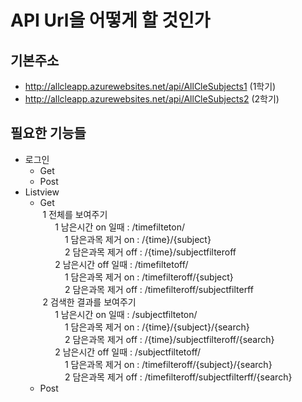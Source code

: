 # API Url을 어떻게 할 것인가 

## 기본주소
- http://allcleapp.azurewebsites.net/api/AllCleSubjects1 (1학기)  <br>
- http://allcleapp.azurewebsites.net/api/AllCleSubjects2 (2학기)  <br>
## 필요한 기능들
- 로그인
  * Get
  * Post
- Listview
  * Get</br>
 &nbsp;1  전체를 보여주기</br>
 &nbsp;&nbsp;&nbsp;&nbsp;&nbsp; 1 남은시간 on 일때 :  /timefilteton/</br>
 &nbsp;&nbsp;&nbsp;&nbsp;&nbsp;&nbsp;&nbsp;&nbsp;&nbsp; 1 담은과목 제거 on : /{time}/{subject}</br>
 &nbsp;&nbsp;&nbsp;&nbsp;&nbsp;&nbsp;&nbsp;&nbsp;&nbsp; 2 담은과목 제거 off : /{time}/subjectfilteroff</br>
 &nbsp;&nbsp;&nbsp;&nbsp;&nbsp; 2 남은시간 off 일때 :  /timefiltetoff/</br>
 &nbsp;&nbsp;&nbsp;&nbsp;&nbsp;&nbsp;&nbsp;&nbsp;&nbsp; 1 담은과목 제거 on : /timefilteroff/{subject}</br>
 &nbsp;&nbsp;&nbsp;&nbsp;&nbsp;&nbsp;&nbsp;&nbsp;&nbsp; 2 담은과목 제거 off : /timefilteroff/subjectfilterff</br>
 &nbsp;2  검색한 결과를 보여주기</br>
 &nbsp;&nbsp;&nbsp;&nbsp;&nbsp; 1 남은시간 on 일때 :  /subjectfilteton/</br>
 &nbsp;&nbsp;&nbsp;&nbsp;&nbsp;&nbsp;&nbsp;&nbsp;&nbsp; 1 담은과목 제거 on : /{time}/{subject}/{search}</br>
 &nbsp;&nbsp;&nbsp;&nbsp;&nbsp;&nbsp;&nbsp;&nbsp;&nbsp; 2 담은과목 제거 off : /{time}/subjectfilteroff/{search}</br>
 &nbsp;&nbsp;&nbsp;&nbsp;&nbsp; 2 남은시간 off 일때 :  /subjectfiltetoff/</br>
 &nbsp;&nbsp;&nbsp;&nbsp;&nbsp;&nbsp;&nbsp;&nbsp;&nbsp; 1 담은과목 제거 on : /timefilteroff/{subject}/{search}</br>
 &nbsp;&nbsp;&nbsp;&nbsp;&nbsp;&nbsp;&nbsp;&nbsp;&nbsp; 2 담은과목 제거 off : /timefilteroff/subjectfilterff/{search}</br>
  * Post</br>
